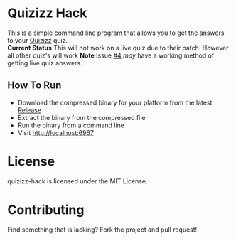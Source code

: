 # Quizizz Hack

This is a simple command line program that allows you to get the answers to your [Quizizz](https://quizizz.com) quiz.  
**Current Status** This will not work on a live quiz due to their patch. However all other quiz's will work 
**Note** Issue [#4](https://github.com/amitojsingh366/quizizz-hack/issues/4) *may* have a working method of getting live quiz answers.
## How To Run
- Download the compressed binary for your platform from the latest [Release](https://github.com/amitojsingh366/quizizz-hack/releases)
- Extract the binary from the compressed file
- Run the binary from a command line
- Visit [http://localhost:6967](http://localhost:6967)

# License
quizizz-hack is licensed under the MIT License.

# Contributing
Find something that is lacking? Fork the project and pull request!
